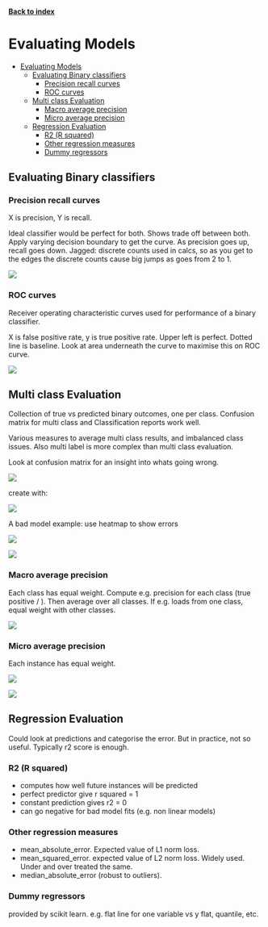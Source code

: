 <LINK href="jb1.css" rel="stylesheet" type="text/css">

#### [Back to index](index.html)

# Evaluating Models

- [Evaluating Models](#evaluating-models)
  - [Evaluating Binary classifiers](#evaluating-binary-classifiers)
    - [Precision recall curves](#precision-recall-curves)
    - [ROC curves](#roc-curves)
  - [Multi class Evaluation](#multi-class-evaluation)
    - [Macro average precision](#macro-average-precision)
    - [Micro average precision](#micro-average-precision)
  - [Regression Evaluation](#regression-evaluation)
    - [R2 (R squared)](#r2-r-squared)
    - [Other regression measures](#other-regression-measures)
    - [Dummy regressors](#dummy-regressors)

## Evaluating Binary classifiers

### Precision recall curves

X is precision, Y is recall.

Ideal classifier would be perfect for both. Shows trade off between both. Apply varying decision boundary to get the curve. As precision goes up, recall goes down. Jagged: discrete counts used in calcs, so as you get to the edges the discrete counts cause big jumps as goes from 2 to 1.

![](jbnotes_images/2020-02-16-13-04-05.png)

### ROC curves

Receiver operating characteristic curves used for performance of a binary classifier.

X is false positive rate, y is true positive rate. Upper left is perfect. Dotted line is baseline. Look at area underneath the curve to maximise this on ROC curve.  

![](jbnotes_images/2020-02-16-13-11-39.png)

## Multi class Evaluation

Collection of true vs predicted binary outcomes, one per class. Confusion matrix for multi class and Classification reports work well.

Various measures to average multi class results, and imbalanced class issues. Also multi label is more complex than multi class evaluation.

Look at confusion matrix for an insight into whats going wrong.

![](jbnotes_images/2020-02-16-13-23-45.png)

create with:

![](jbnotes_images/2020-02-16-13-25-50.png)

A bad model example: use heatmap to show errors

![](jbnotes_images/2020-02-16-13-28-58.png)

![](jbnotes_images/2020-02-16-13-30-42.png)

### Macro average precision

Each class has equal weight. Compute e.g. precision for each class (true positive / ).
Then average over all classes.
If e.g. loads from one class, equal weight with other classes.

![](jbnotes_images/2020-02-16-13-39-58.png)

### Micro average precision

Each instance has equal weight.

![](jbnotes_images/2020-02-16-13-39-22.png)

![](jbnotes_images/2020-02-16-13-41-37.png)

## Regression Evaluation

Could look at predictions and categorise the error. But in practice, not so useful. 
Typically r2 score is enough.

### R2 (R squared) 

- computes how well future instances will be predicted
- perfect predictor give r squared = 1
- constant prediction gives r2 = 0
- can go negative for bad model fits (e.g. non linear models)

### Other regression measures

- mean_absolute_error. Expected value of L1 norm loss. 
- mean_squared_error. expected value of L2 norm loss. Widely used. Under and over treated the same.
- median_absolute_error (robust to outliers).

### Dummy regressors

provided by scikit learn.
e.g. flat line for one variable vs y
flat, quantile, etc.
